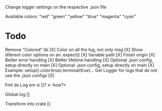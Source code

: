 Change logger settings on the respective .json file

Available colors:
"red"
"green"
"yellow"
"blue"
"magenta"
"cyan"

# Todo
Remove "Colored" lib [X]
Color on all the log, not only msg [X]
Show diferent color options on an .expect() [X]
Variable path [X]
Finish origin [X]
Better error handling [X]
Better lifetime handling [X]
Optional .json config, setup directly on main [X] 
Optional .json config, setup directly on main [X] 
Example: setup().color(true).terminal(true)...
Get Logger for logs that do not use the .json configs [X]

Fmt do Log em si []? <- how?>

Global log []

Transform into crate []
